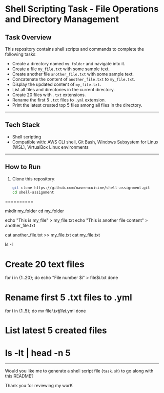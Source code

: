 # Shell Scripting Task - File Operations and Directory Management

## Task Overview

This repository contains shell scripts and commands to complete the following tasks:

- Create a directory named `my_folder` and navigate into it.
- Create a file `my_file.txt` with some sample text.
- Create another file `another_file.txt` with some sample text.
- Concatenate the content of `another_file.txt` to `my_file.txt`.
- Display the updated content of `my_file.txt`.
- List all files and directories in the current directory.
- Create 20 files with `.txt` extensions.
- Rename the first 5 `.txt` files to `.yml` extension.
- Print the latest created top 5 files among all files in the directory.

---

## Tech Stack

- Shell scripting
- Compatible with: AWS CLI shell, Git Bash, Windows Subsystem for Linux (WSL), VirtualBox Linux environments

---

## How to Run

1. Clone this repository:
   ```bash
   git clone https://github.com/naveencuisine/shell-assignment.git
   cd shell-assignment
==========

mkdir my_folder
cd my_folder

echo "This is my_file" > my_file.txt
echo "This is another file content" > another_file.txt

cat another_file.txt >> my_file.txt
cat my_file.txt

ls -l

# Create 20 text files
for i in {1..20}; do
  echo "File number $i" > file$i.txt
done

# Rename first 5 .txt files to .yml
for i in {1..5}; do
  mv file$i.txt file$i.yml
done

# List latest 5 created files
ls -lt | head -n 5
==============

---

Would you like me to generate a shell script file (`task.sh`) to go along with this README?

Thank you for reviewing my worK
